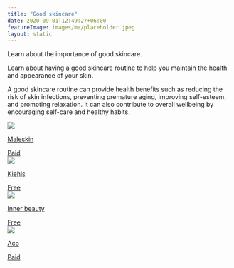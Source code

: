 ```yaml
---
title: "Good skincare"
date: 2020-09-01T12:49:27+06:00
featureImage: images/ma/placeholder.jpeg
layout: static
---
```


Learn about the importance of good skincare.

Learn about having a good skincare routine to help you maintain the health and appearance of your skin.

A good skincare routine can provide health benefits such as reducing the risk of skin infections, preventing premature aging, improving self-esteem, and promoting relaxation. It can also contribute to overall wellbeing by encouraging self-care and healthy habits.

<a class="ma-link" href="https://www.maleskin.co.uk/skin-care-for-men/skin-care-kits-for-men"><div class="ma-card"><div class="ma-icon"><img src ="/images/icon-pound.png"/></div><div class="ma-name"><p>Maleskin</p></div><div class="ma-paid-text"><span>Paid</span></div></div></a><a class="ma-link" href="https://www.kiehls.com/skincare-advice/skincare-for-men.html"><div class="ma-card"><div class="ma-icon"><img src ="/images/icon-check.png"/></div><div class="ma-name"><p>Kiehls</p></div><div class="ma-paid-text"><span>Free</span></div></div></a><a class="ma-link" href="https://www.innerbeautychallenge.com/mens-skincare-why-is-it-important/"><div class="ma-card"><div class="ma-icon"><img src ="/images/icon-check.png"/></div><div class="ma-name"><p>Inner beauty</p></div><div class="ma-paid-text"><span>Free</span></div></div></a><a class="ma-link" href="https://www.awin1.com/cread.php?awinmid=47631&awinaffid=1198638&ued=https%3A%2F%2Facoskincare.co.uk%2F"><div class="ma-card"><div class="ma-icon"><img src ="/images/icon-pound.png"/></div><div class="ma-name"><p>Aco</p></div><div class="ma-paid-text"><span>Paid</span></div></div></a>  

<br/><br/>






